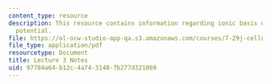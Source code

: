 ```yaml
---
content_type: resource
description: This resource contains information regarding ionic basis of the resting
  potential.
file: https://ol-ocw-studio-app-qa.s3.amazonaws.com/courses/7-29j-cellular-neurobiology-spring-2012/97784a64b12c4a7431407b277d321069_MIT7_29JS12_lecture3.pdf
file_type: application/pdf
resourcetype: Document
title: Lecture 3 Notes
uid: 97784a64-b12c-4a74-3140-7b277d321069
---
```

